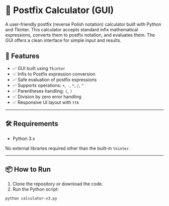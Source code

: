 # 🧮 Postfix Calculator (GUI)

A user-friendly postfix (reverse Polish notation) calculator built with Python and Tkinter. This calculator accepts standard infix mathematical expressions, converts them to postfix notation, and evaluates them. The GUI offers a clean interface for simple input and results.


## 🚀 Features

- ✅ GUI built using `Tkinter`
- ✅ Infix to Postfix expression conversion
- ✅ Safe evaluation of postfix expressions
- ✅ Supports operations: `+`, `-`, `*`, `/`, `^`
- ✅ Parentheses handling: `(`, `)`
- ✅ Division by zero error handling
- ✅ Responsive UI layout with `ttk`

---

## 🛠️ Requirements

- Python 3.x

No external libraries required other than the built-in `tkinter`.

---

## 📦 How to Run

1. Clone the repository or download the code.
2. Run the Python script:

```bash
python calculator-v3.py
